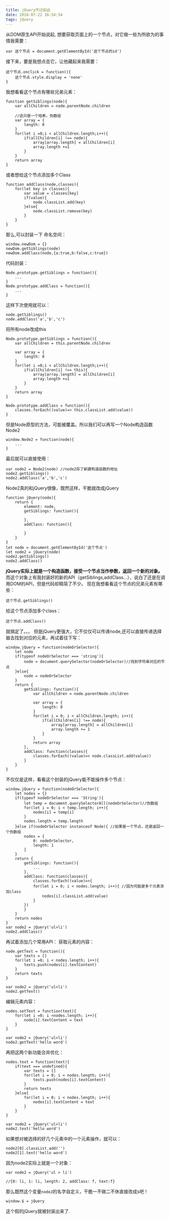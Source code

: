 ```yaml
---
title: jQuery不过如此
date: 2018-07-22 16:54:54
tags: jQuery
---
```

从DOM原生API开始说起,
想要获取页面上的一个节点，对它做一些为所欲为的事情我需要：
```
var 这个节点 = document.getElementById('这个节点的id')
```
接下来，要是我想点击它，让他藏起来我需要：
```
这个节点.onclick = function(){
    这个节点.style.display = 'none'
}
```
我想看看这个节点有哪些兄弟元素：
```
function getSiblings(node){
    var allChildren = node.parentNode.children

    //这只是一个哈希，伪数组
    var array = {
        length: 0
    }
    for(let i =0;i < allChildren.length;i++){
        if(allChildren[i] !== node){
            array[array.length] = allChildren[i]
            array.length +=1
        }
    }
    return array
}
```
或者想给这个节点添加多个Class
```
function addClass(node,classes){
    for(let key in classes){
        var value = classes[key]
        if(value){
            node.classList.add(key)
        }else{
            node.classList.remove(key)
        }
    }
}
```
<!-- more -->
那么,可以封装一下
命名空间：
```
window.newDom = {}
newDom.getSiblings(node)
newDom.addClass(node,{a:true,b:false,c:true})
```
代码封装：
```
Node.prototype.getSiblings = function(){
    ...
}
Node.prototype.addClass = function(){
    ...
}
```
这样下次使用就可以：
```
node.getSiblings()
node.addClass('a','b','c')
```
将所有node改成this
```
Node.prototype.getSiblings = function(){
    var allChildren = this.parentNode.children

    var array = {
        length: 0
    }
    for(let i =0;i < allChildren.length;i++){
        if(allChildren[i] !== this){
            array[array.length] = allChildren[i]
            array.length +=1
        }
    }
    return array
}

Node.prototype.addClass = function(){
    classes.forEach((value)=> this.classList.add(value))
}
```
但是Node原型的方法，可能被覆盖。所以我们可以再写一个Node构造函数Node2
``` 
window.Node2 = function(node){
    ...
}
```
最后就可以直接使用：
```
var node2 = Node2(node) //node2存了新建构造函数的地址
node2.getSiblings()
node2.addClass('a','b','c')
```
Node2真的和jQuery很像，既然这样，干脆就改成jQuery
```
function jQuery(node){
    return {
        element: node,
        getSiblings: function(){

        },
        addClass: function(){

        }
    }
}
let node = document.getElementById('这个节点')
let node2 = jQuery(node)
node2.getSiblings()
node2.addClass()
```
**jQuery实际上就是一个构造函数，接受一个节点当作参数，返回一个新的对象。**
而这个对象上有我封装好的新的API（getSiblings,addClass...），说白了还是在调用DOM的API，但是代码却精简了不少。
现在我想看看这个节点的兄弟元素有哪些：
```
这个节点.getSiblings()
```
给这个节点添加多个class：
```
这个节点.addClass()
```
就搞定了。。。
但是jQuery更强大，它不仅仅可以传递node,还可以直接传递选择器去找到对应的元素，再试着往下写：
```
window.jQuery = function(nodeOrSelector){
    let node
    if(typeof nodeOrSelector === 'string'){
        node = document.querySelector(nodeOrSelector)//找到字符串对应的节点
    }else{
        node = nodeOrSelector
    }
    return {
        getSiblings: function(){
            var allChildren = node.parentNode.children

            var array = {
                length: 0
            }
            for(let i = 0; i < allChildren.length; i++){
                if(allChildren[i] !== node){
                    array[array.length] = allChildren[i]
                    array.length += 1
                }
            }
            return array
        },
        addClass: function(classes){
            classes.forEach((value)=> node.classList.add(value))
        }
    }
}
```
不仅仅是这样，看看这个封装的jQuery能不能操作多个节点：
```
window.jQuery = function(nodeOrSelector){
    let nodes = {}
    if(typeof nodeOrSelector === 'String'){
        let temp = document.querySelectorAll(nodeOrSelector)//伪数组
        for(let i = 0; i < temp.length; i++){
            nodes[i] = temp[i]
        }
        nodes.length = temp.length
    }else if(nodeOrSelector instanceof Node){ //如果是一个节点，还是返回一个伪数组
        nodes = {
            0: nodeOrSelector,
            length: 1
        }
    }
    return {
        getSiblings: function(){
            ...
        },
        addClass: function(classes){
            classes.forEach((value)=>{
            for(let i = 0; i < nodes.length; i++){ //因为可能是多个元素添加class
                nodes[i].classList.add(value)
            }
        })
        }
    }
    return nodes
}
var node2 = jQuery('ul>li')
node2.addClass()
```
再试着添加几个常用API：
获取元素的内容：
```
node.getText = function(){
    var texts = []
    for(let i =0; i < nodes.length; i++){
        texts.push(nodes[i].textContent)
    }
    return texts    
}

var node2 = jQuery('ul>li')
node2.getText()
```
编辑元素内容：
```
nodes.setText = function(text){
    for(let i =0; i <nodes.length; i++){
        node[i].textContent = text
    }
}

var node2 = jQuery('ul>li')
node2.getText('hello word')
```
再把这两个新功能合并优化：
```
nodes.text = function(text){
    if(text === undefined){
        var texts = []
        for(let i = 0; i < nodes.length; i++){
            texts.push(nodes[i].textContent)
        }
        return texts
    }else{
        for(let i = 0; i < nodes.length; i++){
            nodes[i].textContent = text
        }
    }
}

var node2 = jQuery('ul>li')
node2.text('hello word')
```
如果想对被选择的好几个元素中的一个元素操作，就可以：
```
node2[0].classList.add('')
node2[1].text('hello word')
```
因为node2实际上就是一个对象：
```
var node2 = jQuery('ul > li')

//{0: li, 1: li, length: 2, addClass: f, text:f}
```

那么既然这个变量`node2`的名字自定义，干脆一不做二不休直接改成`$`吧！
```
window.$ = jQuery
```
这个假的jQuery就被封装出来了.